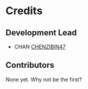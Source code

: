 # Credits

## Development Lead

- CHAN [CHENZIBIN47](https://github.com/CHENZIBIN47)

## Contributors

None yet. Why not be the first?
